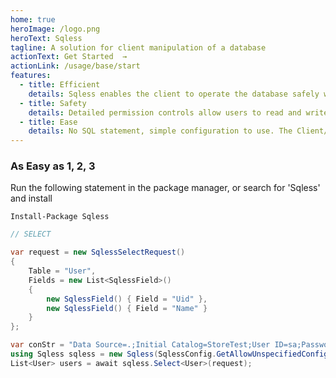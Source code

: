 ```yaml
---
home: true
heroImage: /logo.png
heroText: Sqless
tagline: A solution for client manipulation of a database
actionText: Get Started  →
actionLink: /usage/base/start
features:
  - title: Efficient
    details: Sqless enables the client to operate the database safely without having to write the API while writing the client.Full stack programmer benefits!
  - title: Safety
    details: Detailed permission controls allow users to read and write specific content without having to worry about database security even when operating on the client side.
  - title: Ease
    details: No SQL statement, simple configuration to use. The Client/Server architecture requires only simple configuration of WebAPI.
---
```


### As Easy as 1, 2, 3

Run the following statement in the package manager, or search for 'Sqless' and install

```Shell
Install-Package Sqless
```

```C#
// SELECT

var request = new SqlessSelectRequest()
{
    Table = "User",
    Fields = new List<SqlessField>()
    {
        new SqlessField() { Field = "Uid" },
        new SqlessField() { Field = "Name" }
    }
};

var conStr = "Data Source=.;Initial Catalog=StoreTest;User ID=sa;Password=123456";
using Sqless sqless = new Sqless(SqlessConfig.GetAllowUnspecifiedConfig(conStr));
List<User> users = await sqless.Select<User>(request);
```
